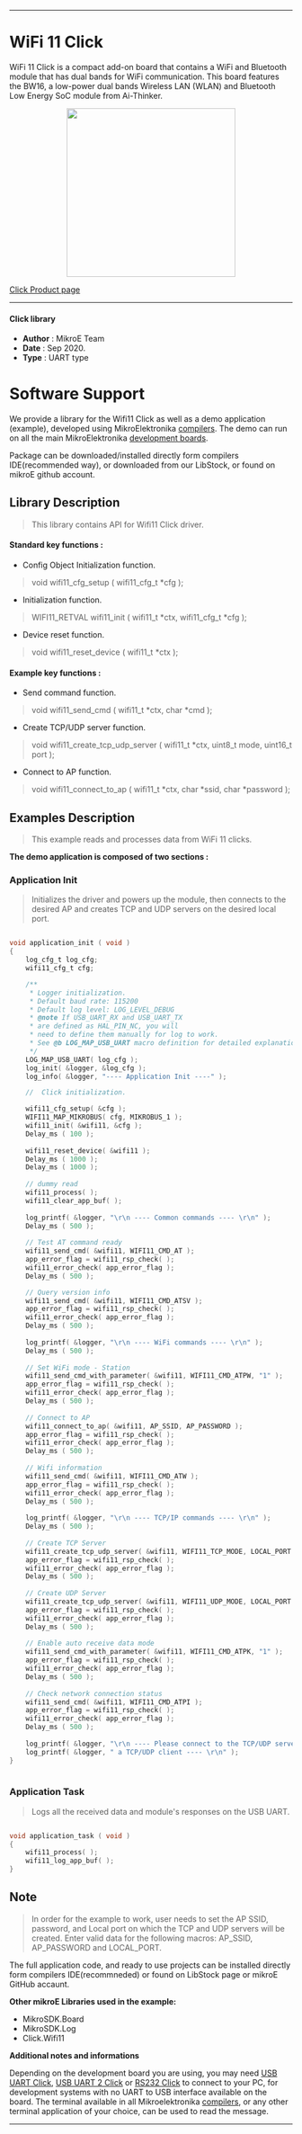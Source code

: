 
---
# WiFi 11 Click

WiFi 11 Click is a compact add-on board that contains a WiFi and Bluetooth module that has dual bands for WiFi communication. This board features the BW16, a low-power dual bands Wireless LAN (WLAN) and Bluetooth Low Energy SoC module from Ai-Thinker.

<p align="center">
  <img src="https://download.mikroe.com/images/click_for_ide/wifi11_click.png" height=300px>
</p>

[Click Product page](https://www.mikroe.com/wifi-11-click)

---


#### Click library 

- **Author**        : MikroE Team
- **Date**          : Sep 2020.
- **Type**          : UART type


# Software Support

We provide a library for the Wifi11 Click 
as well as a demo application (example), developed using MikroElektronika 
[compilers](https://shop.mikroe.com/compilers). 
The demo can run on all the main MikroElektronika [development boards](https://shop.mikroe.com/development-boards).

Package can be downloaded/installed directly form compilers IDE(recommended way), or downloaded from our LibStock, or found on mikroE github account. 

## Library Description

> This library contains API for Wifi11 Click driver.

#### Standard key functions :

- Config Object Initialization function.
> void wifi11_cfg_setup ( wifi11_cfg_t *cfg ); 
 
- Initialization function.
> WIFI11_RETVAL wifi11_init ( wifi11_t *ctx, wifi11_cfg_t *cfg );

- Device reset function.
> void wifi11_reset_device ( wifi11_t *ctx );

#### Example key functions :

- Send command function.
> void wifi11_send_cmd ( wifi11_t *ctx, char *cmd );
 
- Create TCP/UDP server function.
> void wifi11_create_tcp_udp_server ( wifi11_t *ctx, uint8_t mode, uint16_t port );

- Connect to AP function.
> void wifi11_connect_to_ap ( wifi11_t *ctx, char *ssid, char *password );

## Examples Description

> This example reads and processes data from WiFi 11 clicks.

**The demo application is composed of two sections :**

### Application Init 

> Initializes the driver and powers up the module, then connects to the desired AP
> and creates TCP and UDP servers on the desired local port.

```c

void application_init ( void )
{
    log_cfg_t log_cfg;
    wifi11_cfg_t cfg;

    /** 
     * Logger initialization.
     * Default baud rate: 115200
     * Default log level: LOG_LEVEL_DEBUG
     * @note If USB_UART_RX and USB_UART_TX 
     * are defined as HAL_PIN_NC, you will 
     * need to define them manually for log to work. 
     * See @b LOG_MAP_USB_UART macro definition for detailed explanation.
     */
    LOG_MAP_USB_UART( log_cfg );
    log_init( &logger, &log_cfg );
    log_info( &logger, "---- Application Init ----" );

    //  Click initialization.

    wifi11_cfg_setup( &cfg );
    WIFI11_MAP_MIKROBUS( cfg, MIKROBUS_1 );
    wifi11_init( &wifi11, &cfg );
    Delay_ms ( 100 );
    
    wifi11_reset_device( &wifi11 );
    Delay_ms ( 1000 );
    Delay_ms ( 1000 );
    
    // dummy read
    wifi11_process( );
    wifi11_clear_app_buf( );
    
    log_printf( &logger, "\r\n ---- Common commands ---- \r\n" );
    Delay_ms ( 500 );
    
    // Test AT command ready
    wifi11_send_cmd( &wifi11, WIFI11_CMD_AT );
    app_error_flag = wifi11_rsp_check( );
    wifi11_error_check( app_error_flag );
    Delay_ms ( 500 );

    // Query version info
    wifi11_send_cmd( &wifi11, WIFI11_CMD_ATSV );
    app_error_flag = wifi11_rsp_check( );
    wifi11_error_check( app_error_flag );
    Delay_ms ( 500 );
    
    log_printf( &logger, "\r\n ---- WiFi commands ---- \r\n" );
    Delay_ms ( 500 );
    
    // Set WiFi mode - Station
    wifi11_send_cmd_with_parameter( &wifi11, WIFI11_CMD_ATPW, "1" );
    app_error_flag = wifi11_rsp_check( );
    wifi11_error_check( app_error_flag );
    Delay_ms ( 500 );
    
    // Connect to AP
    wifi11_connect_to_ap( &wifi11, AP_SSID, AP_PASSWORD );
    app_error_flag = wifi11_rsp_check( );
    wifi11_error_check( app_error_flag );
    Delay_ms ( 500 );
    
    // Wifi information
    wifi11_send_cmd( &wifi11, WIFI11_CMD_ATW );
    app_error_flag = wifi11_rsp_check( );
    wifi11_error_check( app_error_flag );
    Delay_ms ( 500 );
    
    log_printf( &logger, "\r\n ---- TCP/IP commands ---- \r\n" );
    Delay_ms ( 500 );
    
    // Create TCP Server
    wifi11_create_tcp_udp_server( &wifi11, WIFI11_TCP_MODE, LOCAL_PORT );
    app_error_flag = wifi11_rsp_check( );
    wifi11_error_check( app_error_flag );
    Delay_ms ( 500 );
    
    // Create UDP Server
    wifi11_create_tcp_udp_server( &wifi11, WIFI11_UDP_MODE, LOCAL_PORT );
    app_error_flag = wifi11_rsp_check( );
    wifi11_error_check( app_error_flag );
    Delay_ms ( 500 );
    
    // Enable auto receive data mode
    wifi11_send_cmd_with_parameter( &wifi11, WIFI11_CMD_ATPK, "1" );
    app_error_flag = wifi11_rsp_check( );
    wifi11_error_check( app_error_flag );
    Delay_ms ( 500 );
    
    // Check network connection status
    wifi11_send_cmd( &wifi11, WIFI11_CMD_ATPI );
    app_error_flag = wifi11_rsp_check( );
    wifi11_error_check( app_error_flag );
    Delay_ms ( 500 );
    
    log_printf( &logger, "\r\n ---- Please connect to the TCP/UDP server listed above via" );
    log_printf( &logger, " a TCP/UDP client ---- \r\n" ); 
}
  
```

### Application Task

> Logs all the received data and module's responses on the USB UART.

```c

void application_task ( void )
{
    wifi11_process( );
    wifi11_log_app_buf( );
} 

```

## Note

> In order for the example to work, user needs to set the AP SSID, password, and Local port
> on which the TCP and UDP servers will be created.
> Enter valid data for the following macros: AP_SSID, AP_PASSWORD and LOCAL_PORT.

The full application code, and ready to use projects can be  installed directly form compilers IDE(recommneded) or found on LibStock page or mikroE GitHub accaunt.

**Other mikroE Libraries used in the example:** 

- MikroSDK.Board
- MikroSDK.Log
- Click.Wifi11

**Additional notes and informations**

Depending on the development board you are using, you may need 
[USB UART Click](https://shop.mikroe.com/usb-uart-click), 
[USB UART 2 Click](https://shop.mikroe.com/usb-uart-2-click) or 
[RS232 Click](https://shop.mikroe.com/rs232-click) to connect to your PC, for 
development systems with no UART to USB interface available on the board. The 
terminal available in all Mikroelektronika 
[compilers](https://shop.mikroe.com/compilers), or any other terminal application 
of your choice, can be used to read the message.



---
